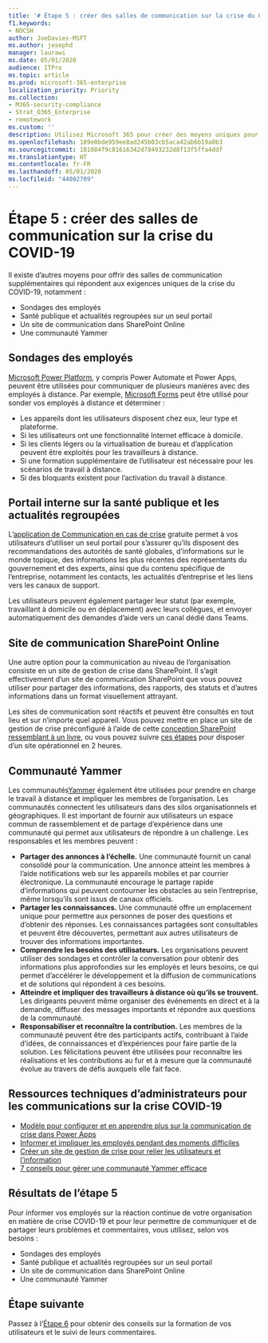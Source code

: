 ```yaml
---
title: '# Étape 5 : créer des salles de communication sur la crise du COVID-19'
f1.keywords:
- NOCSH
author: JoeDavies-MSFT
ms.author: josephd
manager: laurawi
ms.date: 05/01/2020
audience: ITPro
ms.topic: article
ms.prod: microsoft-365-enterprise
localization_priority: Priority
ms.collection:
- M365-security-compliance
- Strat_O365_Enterprise
- remotework
ms.custom: ''
description: Utilisez Microsoft 365 pour créer des moyens uniques pour communiquer des informations publiques et internes sur COVID-19.
ms.openlocfilehash: 189e0bde959ee8ad245b03cb5aca42ab6b19a0b3
ms.sourcegitcommit: 101084f9c81616342d78493232d8f13f5ffa4ddf
ms.translationtype: HT
ms.contentlocale: fr-FR
ms.lasthandoff: 05/01/2020
ms.locfileid: "44002709"
---
```

# <a name="step-5-create-covid-19-crisis-communication-venues"></a>Étape 5 : créer des salles de communication sur la crise du COVID-19

Il existe d’autres moyens pour offrir des salles de communication supplémentaires qui répondent aux exigences uniques de la crise du COVID-19, notamment :

- Sondages des employés
- Santé publique et actualités regroupées sur un seul portail
- Un site de communication dans SharePoint Online
- Une communauté Yammer

## <a name="employee-surveys"></a>Sondages des employés

[Microsoft Power Platform](https://powerplatform.microsoft.com/), y compris Power Automate et Power Apps, peuvent être utilisées pour communiquer de plusieurs manières avec des employés à distance. Par exemple, [Microsoft Forms](https://forms.microsoft.com/) peut être utilisé pour sonder vos employés à distance et déterminer :

- Les appareils dont les utilisateurs disposent chez eux, leur type et plateforme.
- Si les utilisateurs ont une fonctionnalité Internet efficace à domicile.
- Si les clients légers ou la virtualisation de bureau et d’application peuvent être exploités pour les travailleurs à distance.
- Si une formation supplémentaire de l’utilisateur est nécessaire pour les scénarios de travail à distance.
- Si des bloquants existent pour l’activation du travail à distance.

## <a name="internal-portal-for-consolidated-public-health-and-news"></a>Portail interne sur la santé publique et les actualités regroupées

L’[application de Communication en cas de crise](https://techcommunity.microsoft.com/t5/microsoft-teams-blog/coordinate-crisis-communications-using-microsoft-teams-power/ba-p/1216715) gratuite permet à vos utilisateurs d’utiliser un seul portail pour s’assurer qu’ils disposent des recommandations des autorités de santé globales, d’informations sur le monde topique, des informations les plus récentes des représentants du gouvernement et des experts, ainsi que du contenu spécifique de l’entreprise, notamment les contacts, les actualités d’entreprise et les liens vers les canaux de support. 

Les utilisateurs peuvent également partager leur statut (par exemple, travaillant à domicile ou en déplacement) avec leurs collègues, et envoyer automatiquement des demandes d’aide vers un canal dédié dans Teams.

## <a name="sharepoint-online-communications-site"></a>Site de communication SharePoint Online

Une autre option pour la communication au niveau de l’organisation consiste en un site de gestion de crise dans SharePoint. Il s’agit effectivement d’un site de communication SharePoint que vous pouvez utiliser pour partager des informations, des rapports, des statuts et d’autres informations dans un format visuellement attrayant. 

Les sites de communication sont réactifs et peuvent être consultés en tout lieu et sur n’importe quel appareil. Vous pouvez mettre en place un site de gestion de crise préconfiguré à l’aide de cette [conception SharePoint ressemblant à un livre](https://lookbook.microsoft.com/details/8f8337d2-b1f6-4a84-91a4-9081f841f0f6), ou vous pouvez suivre [ces étapes](https://techcommunity.microsoft.com/t5/microsoft-sharepoint-blog/build-a-crisis-management-site-to-connect-people-and-information/ba-p/1216791) pour disposer d’un site opérationnel en 2 heures.

## <a name="yammer-community"></a>Communauté Yammer

Les communautés[Yammer](https://docs.microsoft.com/yammer/yammer-landing-page) également être utilisées pour prendre en charge le travail à distance et impliquer les membres de l’organisation. Les communautés connectent les utilisateurs dans des silos organisationnels et géographiques. Il est important de fournir aux utilisateurs un espace commun de rassemblement et de partage d’expérience dans une communauté qui permet aux utilisateurs de répondre à un challenge. Les responsables et les membres peuvent :

- **Partager des annonces à l’échelle.** Une communauté fournit un canal consolidé pour la communication. Une annonce atteint les membres à l’aide notifications web sur les appareils mobiles et par courrier électronique. La communauté encourage le partage rapide d’informations qui peuvent contourner les obstacles au sein l’entreprise, même lorsqu’ils sont issus de canaux officiels.
- **Partager les connaissances.** Une communauté offre un emplacement unique pour permettre aux personnes de poser des questions et d’obtenir des réponses. Les connaissances partagées sont consultables et peuvent être découvertes, permettant aux autres utilisateurs de trouver des informations importantes.
- **Comprendre les besoins des utilisateurs.** Les organisations peuvent utiliser des sondages et contrôler la conversation pour obtenir des informations plus approfondies sur les employés et leurs besoins, ce qui permet d’accélérer le développement et la diffusion de communications et de solutions qui répondent à ces besoins.
- **Atteindre et impliquer des travailleurs à distance où qu’ils se trouvent.** Les dirigeants peuvent même organiser des événements en direct et à la demande, diffuser des messages importants et répondre aux questions de la communauté.
- **Responsabiliser et reconnaître la contribution.** Les membres de la communauté peuvent être des participants actifs, contribuant à l’aide d’idées, de connaissances et d’expériences pour faire partie de la solution. Les félicitations peuvent être utilisées pour reconnaître les réalisations et les contributions au fur et à mesure que la communauté évolue au travers de défis auxquels elle fait face.

## <a name="admin-technical-resources-for-covid-19-crisis-communications"></a>Ressources techniques d’administrateurs pour les communications sur la crise COVID-19

- [Modèle pour configurer et en apprendre plus sur la communication de crise dans Power Apps](https://docs.microsoft.com/powerapps/maker/canvas-apps/sample-crisis-communication-app)
- [Informer et impliquer les employés pendant des moments difficiles](https://techcommunity.microsoft.com/t5/yammer-blog/keeping-employees-informed-and-engaged-during-difficult-times/ba-p/1216032)
- [Créer un site de gestion de crise pour relier les utilisateurs et l’information](https://techcommunity.microsoft.com/t5/microsoft-sharepoint-blog/build-a-crisis-management-site-to-connect-people-and-information/ba-p/1216791)
- [7 conseils pour gérer une communauté Yammer efficace](https://techcommunity.microsoft.com/t5/yammer-blog/7-tips-to-run-a-successful-yammer-community-formerly-group/ba-p/444720)

## <a name="results-of-step-5"></a>Résultats de l’étape 5

Pour informer vos employés sur la réaction continue de votre organisation en matière de crise COVID-19 et pour leur permettre de communiquer et de partager leurs problèmes et commentaires, vous utilisez, selon vos besoins :

- Sondages des employés
- Santé publique et actualités regroupées sur un seul portail
- Un site de communication dans SharePoint Online
- Une communauté Yammer

## <a name="next-step"></a>Étape suivante

Passez à l’[Étape 6](empower-people-to-work-remotely-train-monitor-usage.md) pour obtenir des conseils sur la formation de vos utilisateurs et le suivi de leurs commentaires.
